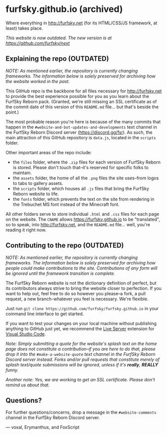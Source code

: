 # furfsky.github.io (archived)

Where everything in <http://furfsky.net> (for its HTML/CSS/JS framework, at least) takes place.

_This website is now outdated. The new version is at https://github.com/furfsky/next_

## Explaining the repo (OUTDATED)

_NOTE: As mentioned earlier, the repository is currently changing frameworks. The information below is solely preserved for archiving how the website worked in the past._

This GitHub repo is the backbone for all files necessary for <http://furfsky.net> to provide the best experience possible for you as you learn about the FurfSky Reborn pack. (Granted, we're still missing an SSL certificate as of the commit date of this version of this `README.md` file... but that's beside the point.)

The most probable reason you're here is because of the many commits that happen in the `#website-and-bot-updates-and-developments` text channel in the FurfSky Reborn Discord server (<https://discord.gg/fsr>). As such, the main attraction of this GitHub repository is `data.js`, located in the `scripts` folder.

Other important areas of the repo include:

- the `files` folder, where the `.zip` files for each version of FurfSky Reborn is stored. Please don't touch that–it's reserved for specific folks to maintain.
- the `assets` folder, the home of all the `.png` files the site uses–from logos to tabs to gallery assets.
- the `scripts` folder, which houses all `.js` files that bring the FurfSky Reborn website to life.
- the `fonts` folder, which prevents the text on the site from rendering in the Trebuchet MS font instead of the Minecraft font.

All other folders serve to store individual `.html` and `.css` files for each page on the website. The `CNAME` allows <https://furfsky.github.io> to be "translated", so to speak, into <http://furfsky.net>, and the `README.md` file... well, you're reading it right now.

## Contributing to the repo (OUTDATED)

_NOTE: As mentioned earlier, the repository is currently changing frameworks. The information below is solely preserved for archiving how people could make contributions to the site. Contributions of any form will be ignored until the framework transition is complete._

The FurfSky Reborn website is not the dictionary definition of perfect, but its contributors always strive to bring the website closer to perfection. If you want to help out, feel free to do so however you please–a fork, a pull request, a new branch-whatever you feel is necessary. We're flexible.

Just run `git clone https://github.com/furfsky/furfsky.github.io` in your command line interface to get started.

If you want to test your changes on your local machine without publishing anything to GitHub just yet, we recommend the [Live Server](https://marketplace.visualstudio.com/items?itemName=ritwickdey.LiveServer) extension for [Visual Studio Code](https://code.visualstudio.com/).

_Note: Simply submitting a quote for the website's splash text on the home page does not constitute a contribution–if you are here to do that, please drop it into the `#make-a-website-quote` text channel in the FurfSky Reborn Discord server instead. Forks and/or pull requests that constitute merely of splash text/quote submissions will be ignored, unless if it's **really**, **REALLY** funny._

_Another note: Yes, we are working to get an SSL certificate. Please don't remind us about that._

## Questions?

For further questions/concerns, drop a message in the `#website-comments` channel in the FurfSky Reborn Discord server.

— voxal, Erymanthus, and FoxScript
